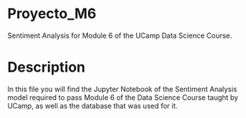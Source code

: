 # Proyecto_M6
 Sentiment Analysis for Module 6 of the UCamp Data Science Course.

# Description
In this file you will find the Jupyter Notebook of the Sentiment Analysis model required to pass Module 6 of the Data Science Course taught by UCamp, as well as the database that was used for it.
